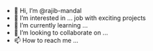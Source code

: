 - 👋 Hi, I’m @rajib-mandal
- 👀 I’m interested in ... job with exciting projects
- 🌱 I’m currently learning ...
- 💞️ I’m looking to collaborate on ... 
- 📫 How to reach me ...

<!---
rajib-mandal/rajib-mandal is a ✨ special ✨ repository because its `README.md` (this file) appears on your GitHub profile.
You can click the Preview link to take a look at your changes.
--->
